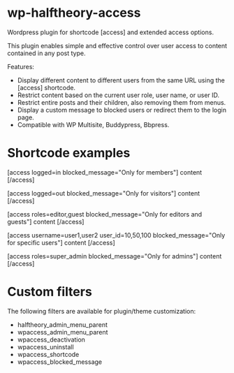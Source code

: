 # wp-halftheory-access
Wordpress plugin for shortcode [access] and extended access options.

This plugin enables simple and effective control over user access to content contained in any post type.

Features:
- Display different content to different users from the same URL using the [access] shortcode.
- Restrict content based on the current user role, user name, or user ID.
- Restrict entire posts and their children, also removing them from menus.
- Display a custom message to blocked users or redirect them to the login page.
- Compatible with WP Multisite, Buddypress, Bbpress.

# Shortcode examples

[access logged=in blocked_message="Only for members"] content [/access]

[access logged=out blocked_message="Only for visitors"] content [/access]

[access roles=editor,guest blocked_message="Only for editors and guests"] content [/access]

[access username=user1,user2 user_id=10,50,100 blocked_message="Only for specific users"] content [/access]

[access roles=super_admin blocked_message="Only for admins"] content [/access]

# Custom filters

The following filters are available for plugin/theme customization:
- halftheory_admin_menu_parent
- wpaccess_admin_menu_parent
- wpaccess_deactivation
- wpaccess_uninstall
- wpaccess_shortcode
- wpaccess_blocked_message
